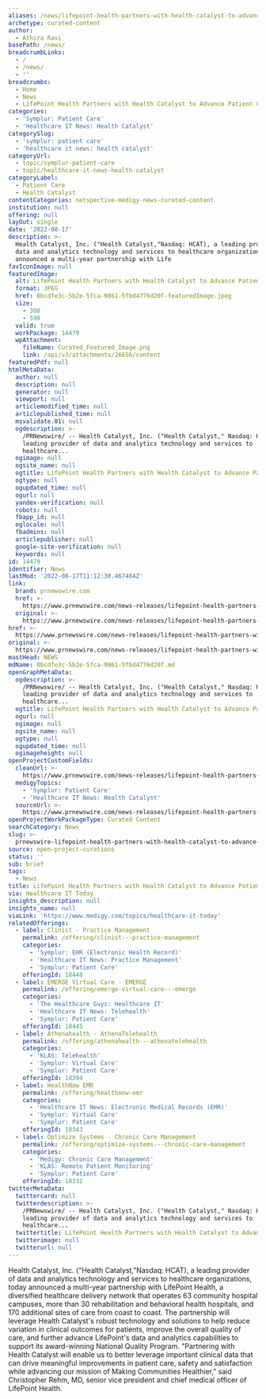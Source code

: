 ```yaml
---
aliases: /news/lifepoint-health-partners-with-health-catalyst-to-advance-patient-care
archetype: curated-content
author:
  - Athira Ravi
basePath: /news/
breadcrumbLinks:
  - /
  - /news/
  - ''
breadcrumbs:
  - Home
  - News
  - LifePoint Health Partners with Health Catalyst to Advance Patient Care
categories:
  - 'Symplur: Patient Care'
  - 'Healthcare IT News: Health Catalyst'
categorySlug:
  - 'symplur: patient care'
  - 'healthcare it news: health catalyst'
categoryUrl:
  - topic/symplur-patient-care
  - topic/healthcare-it-news-health-catalyst
categoryLabel:
  - Patient Care
  - Health Catalyst
contentCategories: netspective-medigy-news-curated-content
institution: null
offering: null
layOut: single
date: '2022-08-17'
description: >-
  Health Catalyst, Inc. ("Health Catalyst,"Nasdaq: HCAT), a leading provider of
  data and analytics technology and services to healthcare organizations, today
  announced a multi-year partnership with Life
favIconImage: null
featuredImage:
  alt: LifePoint Health Partners with Health Catalyst to Advance Patient Care
  format: JPEG
  href: 0bcdfe3c-5b2e-5fca-9861-5fbd4776d20f-featuredImage.jpeg
  size:
    - 300
    - 590
  valid: true
  workPackage: 14479
  wpAttachment:
    fileName: Curated_Featured_Image.png
    link: /api/v3/attachments/26656/content
featuredPdf: null
htmlMetaData:
  author: null
  description: null
  generator: null
  viewport: null
  articlemodified_time: null
  articlepublished_time: null
  msvalidate.01: null
  ogdescription: >-
    /PRNewswire/ -- Health Catalyst, Inc. ("Health Catalyst," Nasdaq: HCAT), a
    leading provider of data and analytics technology and services to
    healthcare...
  ogimage: null
  ogsite_name: null
  ogtitle: LifePoint Health Partners with Health Catalyst to Advance Patient Care
  ogtype: null
  ogupdated_time: null
  ogurl: null
  yandex-verification: null
  robots: null
  fbapp_id: null
  oglocale: null
  fbadmins: null
  articlepublisher: null
  google-site-verification: null
  keywords: null
id: 14479
identifier: News
lastMod: '2022-08-17T11:12:30.467484Z'
link:
  brand: prnewswire.com
  href: >-
    https://www.prnewswire.com/news-releases/lifepoint-health-partners-with-health-catalyst-to-advance-patient-care-301593787.html
  original: >-
    https://www.prnewswire.com/news-releases/lifepoint-health-partners-with-health-catalyst-to-advance-patient-care-301593787.html
href: >-
  https://www.prnewswire.com/news-releases/lifepoint-health-partners-with-health-catalyst-to-advance-patient-care-301593787.html
original: >-
  https://www.prnewswire.com/news-releases/lifepoint-health-partners-with-health-catalyst-to-advance-patient-care-301593787.html
mastHead: NEWS
mdName: 0bcdfe3c-5b2e-5fca-9861-5fbd4776d20f.md
openGraphMetaData:
  ogdescription: >-
    /PRNewswire/ -- Health Catalyst, Inc. ("Health Catalyst," Nasdaq: HCAT), a
    leading provider of data and analytics technology and services to
    healthcare...
  ogtitle: LifePoint Health Partners with Health Catalyst to Advance Patient Care
  ogurl: null
  ogimage: null
  ogsite_name: null
  ogtype: null
  ogupdated_time: null
  ogimageheight: null
openProjectCustomFields:
  cleanUrl: >-
    https://www.prnewswire.com/news-releases/lifepoint-health-partners-with-health-catalyst-to-advance-patient-care-301593787.html
  medigyTopics:
    - 'Symplur: Patient Care'
    - 'Healthcare IT News: Health Catalyst'
  sourceUrl: >-
    https://www.prnewswire.com/news-releases/lifepoint-health-partners-with-health-catalyst-to-advance-patient-care-301593787.html
openProjectWorkPackageType: Curated Content
searchCategory: News
slug: >-
  prnewswire-lifepoint-health-partners-with-health-catalyst-to-advance-patient-care
source: open-project-curations
status: ''
sub: brief
tags:
  - News
title: LifePoint Health Partners with Health Catalyst to Advance Patient Care
via: Healthcare IT Today
insights_description: null
insights_name: null
viaLink: 'https://www.medigy.com/topics/healthcare-it-today'
relatedOfferings:
  - label: Clinist - Practice Management
    permalink: /offering/clinist---practice-management
    categories:
      - 'Symplur: EHR (Electronic Health Record)'
      - 'Healthcare IT News: Practice Management'
      - 'Symplur: Patient Care'
    offeringId: 18448
  - label: EMERGE Virtual Care - EMERGE
    permalink: /offering/emerge-virtual-care---emerge
    categories:
      - 'The Healthcare Guys: Healthcare IT'
      - 'Healthcare IT News: Telehealth'
      - 'Symplur: Patient Care'
    offeringId: 18445
  - label: Athenahealth - AthenaTelehealth
    permalink: /offering/athenahealth---athenatelehealth
    categories:
      - 'KLAS: Telehealth'
      - 'Symplur: Virtual Care'
      - 'Symplur: Patient Care'
    offeringId: 18394
  - label: HealthNow EMR
    permalink: /offering/healthnow-emr
    categories:
      - 'Healthcare IT News: Electronic Medical Records (EMR)'
      - 'Symplur: Virtual Care'
      - 'Symplur: Patient Care'
    offeringId: 18343
  - label: Optimize Systems - Chronic Care Management
    permalink: /offering/optimize-systems---chronic-care-management
    categories:
      - 'Medigy: Chronic Care Management'
      - 'KLAS: Remote Patient Monitoring'
      - 'Symplur: Patient Care'
    offeringId: 18332
twitterMetaData:
  twittercard: null
  twitterdescription: >-
    /PRNewswire/ -- Health Catalyst, Inc. ("Health Catalyst," Nasdaq: HCAT), a
    leading provider of data and analytics technology and services to
    healthcare...
  twittertitle: LifePoint Health Partners with Health Catalyst to Advance Patient Care
  twitterimage: null
  twitterurl: null
---
```

<p>Health Catalyst, Inc. ("Health Catalyst,"Nasdaq: HCAT), a leading provider of data and analytics technology and services to healthcare organizations, today announced a multi-year partnership with LifePoint Health, a diversified healthcare delivery network that operates 63 community hospital campuses, more than 30 rehabilitation and behavioral health hospitals, and 170 additional sites of care from coast to coast. The partnership will leverage Health Catalyst's robust technology and solutions to help reduce variation in clinical outcomes for patients, improve the overall quality of care, and further advance LifePoint's data and analytics capabilities to support its award-winning National Quality Program.
"Partnering with Health Catalyst will enable us to better leverage important clinical data that can drive meaningful improvements in patient care, safety and satisfaction while advancing our mission of Making Communities Healthier," said Christopher Rehm, MD, senior vice president and chief medical officer of LifePoint Health.</p>
